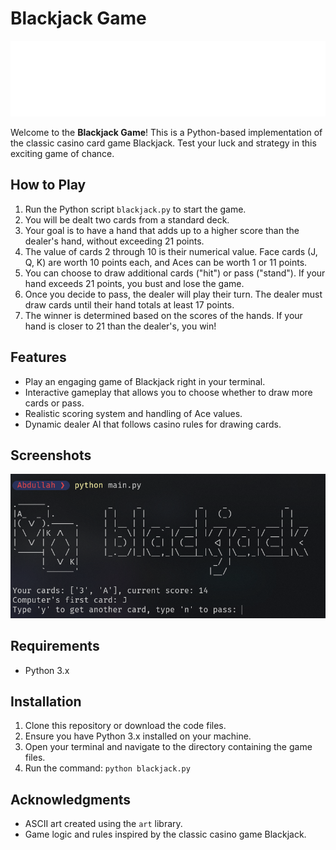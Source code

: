 # Blackjack Game

![Blackjack Logo](./images/logo.png)

Welcome to the **Blackjack Game**! This is a Python-based implementation of the classic casino card game Blackjack. Test your luck and strategy in this exciting game of chance.

## How to Play

1. Run the Python script `blackjack.py` to start the game.
2. You will be dealt two cards from a standard deck.
3. Your goal is to have a hand that adds up to a higher score than the dealer's hand, without exceeding 21 points.
4. The value of cards 2 through 10 is their numerical value. Face cards (J, Q, K) are worth 10 points each, and Aces can be worth 1 or 11 points.
5. You can choose to draw additional cards ("hit") or pass ("stand"). If your hand exceeds 21 points, you bust and lose the game.
6. Once you decide to pass, the dealer will play their turn. The dealer must draw cards until their hand totals at least 17 points.
7. The winner is determined based on the scores of the hands. If your hand is closer to 21 than the dealer's, you win!

## Features

- Play an engaging game of Blackjack right in your terminal.
- Interactive gameplay that allows you to choose whether to draw more cards or pass.
- Realistic scoring system and handling of Ace values.
- Dynamic dealer AI that follows casino rules for drawing cards.

## Screenshots

![Gameplay Screenshot](./images/game.png)

## Requirements

- Python 3.x

## Installation

1. Clone this repository or download the code files.
2. Ensure you have Python 3.x installed on your machine.
3. Open your terminal and navigate to the directory containing the game files.
4. Run the command: `python blackjack.py`

## Acknowledgments

- ASCII art created using the `art` library.
- Game logic and rules inspired by the classic casino game Blackjack.
